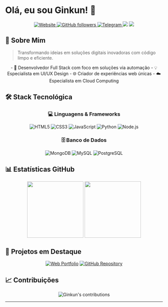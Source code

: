 # Olá, eu sou Ginkun! 👋

<div align="center">
  <a href="[https://www.elaishop.com.br/](https://www.elaishop.com.br/)">
    <img src="https://img.shields.io/website?url=https://www.elaishop.com.br/&up_message=online&down_message=offline&style=for-the-badge" alt="Website"/>
  </a>
  <a href="https://github.com/Ginkun?tab=followers">
    <img src="https://img.shields.io/github/followers/Ginkun?style=for-the-badge&logo=github" alt="GitHub followers"/>
  </a>
  <a href="https://t.me/ginkundev">
    <img src="https://img.shields.io/badge/Telegram-@ginkundev-blue?style=for-the-badge&logo=telegram" alt="Telegram"/>
  </a>
  
  <img src="https://komarev.com/ghpvc/?username=Ginkun&color=blueviolet&style=for-the-badge"/>
  
  <img src="https://readme-typing-svg.herokuapp.com/?lines=Desenvolvedor+Full+Stack;UI/UX+Designer;+5+Anos+de+Experiência&center=true&width=380&height=45">
</div>

## 💫 Sobre Mim
 
> Transformando ideias em soluções digitais inovadoras com código limpo e eficiente.

<div align="center">
  - 🚀 Desenvolvedor Full Stack com foco em soluções via automação
  - 💡 Especialista em UI/UX Design
  - 🌐 Criador de experiências web únicas
  - ☁️ Especialista em Cloud Computing
</div>

## 🛠️ Stack Tecnológica

<div align="center">
  
  ### 💻 Linguagens & Frameworks
  ![HTML5](https://img.shields.io/badge/HTML5-E34F26?style=for-the-badge&logo=html5&logoColor=white)
  ![CSS3](https://img.shields.io/badge/CSS3-1572B6?style=for-the-badge&logo=css3&logoColor=white)
  ![JavaScript](https://img.shields.io/badge/JavaScript-F7DF1E?style=for-the-badge&logo=javascript&logoColor=black)
  ![Python](https://img.shields.io/badge/Python-3776AB?style=for-the-badge&logo=python&logoColor=white)
  ![Node.js](https://img.shields.io/badge/Node.js-43853D?style=for-the-badge&logo=node.js&logoColor=white)

  ### 🗄️ Banco de Dados
  ![MongoDB](https://img.shields.io/badge/MongoDB-4EA94B?style=for-the-badge&logo=mongodb&logoColor=white)
  ![MySQL](https://img.shields.io/badge/MySQL-00000F?style=for-the-badge&logo=mysql&logoColor=white)
  ![PostgreSQL](https://img.shields.io/badge/PostgreSQL-316192?style=for-the-badge&logo=postgresql&logoColor=white)
</div>

## 📊 Estatísticas GitHub

<div align="center">
  <img height="180em" src="https://github-readme-stats.vercel.app/api?username=Ginkun&show_icons=true&theme=dark&include_all_commits=true&count_private=true"/>
  <img height="180em" src="https://github-readme-stats.vercel.app/api/top-langs/?username=Ginkun&layout=compact&langs_count=7&theme=dark"/>
</div>

## 🌟 Projetos em Destaque

<div align="center">
  
  [![Web Portfolio](https://img.shields.io/badge/🌐_Portfolio-GinkunDev-00ff88?style=for-the-badge)](https://www.elaishop.com.br/)
  [![GitHub Repository](https://img.shields.io/badge/📁_Código_Fonte-web--site-181717?style=for-the-badge&logo=github)](https://www.elaishop.com.br/)
</div>

## 📈 Contribuições

<div align="center">
  <img src="https://github-readme-streak-stats.herokuapp.com/?user=Ginkun&theme=dark" alt="Ginkun's contributions"/>
</div>

---
